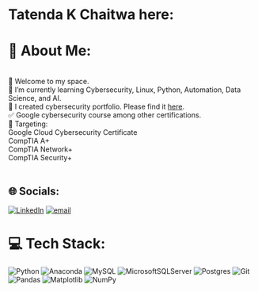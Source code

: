 # Tatenda K Chaitwa here:
# 💫 About Me:
<br>👀 Welcome  to my space.<br>🌱 I’m currently learning Cybersecurity, Linux, Python, Automation, Data Science, and AI.<br>💞️ I created cybersecurity portfolio. Please find it [here](https://github.com/Alucarddacoder/CyberSecurity_portfolio).<br>✅ Google cybersecurity course among other certifications.<br>🎯 Targeting:<br>    Google Cloud Cybersecurity Certificate<br>    CompTIA A+<br>    CompTIA Network+<br>    CompTIA Security+<br>    <br>


## 🌐 Socials:
[![LinkedIn](https://img.shields.io/badge/LinkedIn-%230077B5.svg?logo=linkedin&logoColor=white)](https://linkedin.com/in/www.linkedin.com/in/kenneth-chaitwa-762112364) [![email](https://img.shields.io/badge/Email-D14836?logo=gmail&logoColor=white)](mailto:kenneth.chaitwa2001@gmail.com) 

# 💻 Tech Stack:
![Python](https://img.shields.io/badge/python-3670A0?style=for-the-badge&logo=python&logoColor=ffdd54) ![Anaconda](https://img.shields.io/badge/Anaconda-%2344A833.svg?style=for-the-badge&logo=anaconda&logoColor=white) ![MySQL](https://img.shields.io/badge/mysql-4479A1.svg?style=for-the-badge&logo=mysql&logoColor=white) ![MicrosoftSQLServer](https://img.shields.io/badge/Microsoft%20SQL%20Server-CC2927?style=for-the-badge&logo=microsoft%20sql%20server&logoColor=white) ![Postgres](https://img.shields.io/badge/postgres-%23316192.svg?style=for-the-badge&logo=postgresql&logoColor=white) ![Git](https://img.shields.io/badge/git-%23F05033.svg?style=for-the-badge&logo=git&logoColor=white) ![Pandas](https://img.shields.io/badge/pandas-%23150458.svg?style=for-the-badge&logo=pandas&logoColor=white) ![Matplotlib](https://img.shields.io/badge/Matplotlib-%23ffffff.svg?style=for-the-badge&logo=Matplotlib&logoColor=black) ![NumPy](https://img.shields.io/badge/numpy-%23013243.svg?style=for-the-badge&logo=numpy&logoColor=white)



